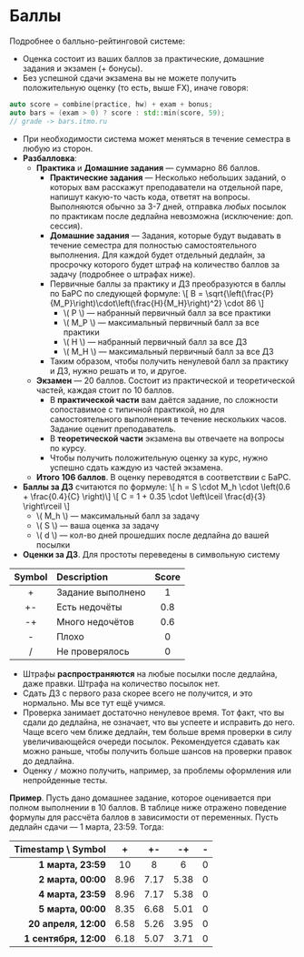 # Баллы

Подробнее о балльно-рейтинговой системе:
* Оценка состоит из ваших баллов за практические, домашние задания и экзамен (+ бонусы).
* Без успешной сдачи экзамена вы не можете получить положительную оценку (то есть, выше FX), иначе говоря:
```c++
auto score = combine(practice, hw) + exam + bonus;
auto bars = (exam > 0) ? score : std::min(score, 59);
// grade -> bars.itmo.ru
```
* При необходимости система может меняться в течение семестра в любую из сторон.
* __Разбалловка__:
  * __Практика__ и __Домашние задания__ &mdash; суммарно 86 баллов.
    * __Практические задания__ &mdash; Несколько небольших заданий, о которых вам расскажут преподаватели на отдельной паре, напишут какую-то часть кода, ответят на вопросы. Выполняются обычно за 3-7 дней, отправка *любых* посылок по практикам после дедлайна невозможна (исключение: доп. сессия).
    * __Домашние задания__ &mdash; Задания, которые будут выдавать в течение семестра для полностью самостоятельного выполнения. Для каждой будет отдельный дедлайн, за просрочку которого будет штраф на количество баллов за задачу (подробнее о штрафах ниже).
    * Первичные баллы за практику и ДЗ преобразуются в баллы по БаРС по следующей формуле: \\[ B = \sqrt{\left(\frac{P}{M_P}\right)\cdot\left(\frac{H}{M_H}\right)^2} \cdot 86 \\]
      * \\( P \\) — набранный первичный балл за все практики
      * \\( M_P \\) — максимальный первичный балл за все практики
      * \\( H \\) — набранный первичный балл за все ДЗ
      * \\( M_H \\) — максимальный первичный балл за все ДЗ
    * Таким образом, чтобы получить ненулевой балл за практику и ДЗ, нужно решать и то, и другое.
  * __Экзамен__ &mdash; 20 баллов. Состоит из практической и теоретической частей, каждая стоит по 10 баллов.
    * В __практической части__ вам даётся задание, по сложности сопоставимое с типичной практикой, но для самостоятельного выполнения в течение нескольких часов. Задание оценит преподаватель.
    * В __теоретической части__ экзамена вы отвечаете на вопросы по курсу.
    * Чтобы получить положительную оценку за курс, нужно успешно сдать каждую из частей экзамена.
  * __Итого 106 баллов__. В оценку переводятся в соответствии с БаРС.
* __Баллы за ДЗ__ считаются по формуле: \\[ h = S \cdot M_h \cdot \left(0.6 + \frac{0.4}{C} \right)\\]
\\[ C = 1 + 0.35 \cdot \left\lceil \frac{d}{3} \right\rceil \\]
  * \\( M_h \\) — максимальный балл за задачу
  * \\( S \\) — ваша оценка за задачу
  * \\( d \\) — кол-во дней прошедших после дедлайна до вашей посылки
* __Оценки за ДЗ__. Для простоты переведены в символьную систему

| Symbol | Description       | Score  |
|:------:|:----------------- |:------:|
| +      | Задание выполнено | 1      |
| +-     | Есть недочёты     | 0.8    |
| -+     | Много недочётов   | 0.6    |
| -      | Плохо             | 0      |
| /      | Не проверялось    | 0      |

* Штрафы __распространяются__ на любые посылки после дедлайна, даже правки. Штрафа на количество посылок нет.
* Сдать ДЗ с первого раза скорее всего не получится, и это нормально. Мы все тут ещё учимся.
* Проверка занимает достаточно ненулевое время. Тот факт, что вы сдали до дедлайна, не означает, что вы успеете и исправить до него. Чаще всего чем ближе дедлайн, тем больше время проверки в силу увеличивающейся очереди посылок. Рекомендуется сдавать как можно раньше, чтобы получить больше шансов на проверки правок до дедлайна.
* Оценку `/` можно получить, например, за проблемы оформления или непройденные тесты.

__Пример__. Пусть дано домашнее задание, которое оценивается при полном выполнении в 10 баллов. В таблице ниже отражено поведение формулы для рассчёта баллов в зависимости от переменных. Пусть дедлайн сдачи &mdash; 1 марта, 23:59. Тогда:

| Timestamp \ Symbol     | +    | +-   | -+   | - |
| ----------------------:|:----:|:----:|:----:|:-:|
| **1 марта, 23:59**     | 10   | 8    | 6    | 0 |
| **2 марта, 00:00**     | 8.96 | 7.17 | 5.38 | 0 |
| **4 марта, 23:59**     | 8.96 | 7.17 | 5.38 | 0 |
| **5 марта, 00:00**     | 8.35 | 6.68 | 5.01 | 0 |
| **20 апреля, 12:00**   | 6.58 | 5.26 | 3.95 | 0 |
| **1 сентября, 12:00**  | 6.18 | 5.07 | 3.71 | 0 |
